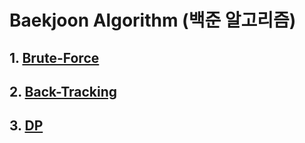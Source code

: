 # Baekjoon Algorithm (백준 알고리즘)

## 1. [Brute-Force](https://github.com/donusKim/Algorithm/tree/master/baekjoon/Brute-Force)
## 2. [Back-Tracking](https://github.com/donusKim/Algorithm/tree/master/baekjoon/Back-Tracking)
## 3. [DP](https://github.com/donusKim/Algorithm/tree/master/baekjoon/DP)
